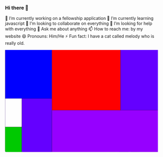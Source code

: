 ### Hi there 👋

🔭 I’m currently working on a fellowship application
🌱 I’m currently learning javascript
👯 I’m looking to collaborate on everything
🤔 I’m looking for help with everything
💬 Ask me about anything
📫 How to reach me: by my website
😄 Pronouns: Him/He
⚡ Fun fact: I have a cat called melody who is really old.

<img src="PCT.gif" alt="Alt text" title="Optional title">
